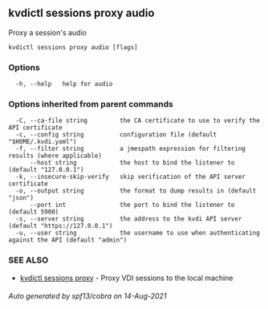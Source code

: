 ## kvdictl sessions proxy audio

Proxy a session's audio

```
kvdictl sessions proxy audio [flags]
```

### Options

```
  -h, --help   help for audio
```

### Options inherited from parent commands

```
  -C, --ca-file string         the CA certificate to use to verify the API certificate
  -c, --config string          configuration file (default "$HOME/.kvdi.yaml")
  -f, --filter string          a jmespath expression for filtering results (where applicable)
      --host string            the host to bind the listener to (default "127.0.0.1")
  -k, --insecure-skip-verify   skip verification of the API server certificate
  -o, --output string          the format to dump results in (default "json")
      --port int               the port to bind the listener to (default 5900)
  -s, --server string          the address to the kvdi API server (default "https://127.0.0.1")
  -u, --user string            the username to use when authenticating against the API (default "admin")
```

### SEE ALSO

* [kvdictl sessions proxy](kvdictl_sessions_proxy.md)	 - Proxy VDI sessions to the local machine

###### Auto generated by spf13/cobra on 14-Aug-2021
